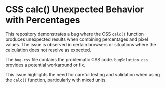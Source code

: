 # CSS calc() Unexpected Behavior with Percentages

This repository demonstrates a bug where the CSS `calc()` function produces unexpected results when combining percentages and pixel values.  The issue is observed in certain browsers or situations where the calculation does not resolve as expected.

The `bug.css` file contains the problematic CSS code.  `bugSolution.css` provides a potential workaround or fix.

This issue highlights the need for careful testing and validation when using the `calc()` function, particularly with mixed units.